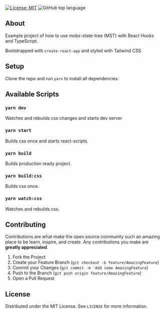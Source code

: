 [![License: MIT](https://img.shields.io/github/license/impulse/react-hooks-mobx-state-tree.svg)](https://opensource.org/licenses/MIT)
<img alt="GitHub top language" src="https://img.shields.io/github/languages/top/impulse/react-hooks-mobx-state-tree.svg">

## About

Example project of how to use mobx-state-tree (MST) with React Hooks and TypeScript.

Bootstrapped with `create-react-app` and styled with Tailwind CSS.

## Setup

Clone the repo and run `yarn` to install all dependencies.

## Available Scripts

### `yarn dev`

Watches and rebuilds css changes and starts dev server<br>

### `yarn start`

Builds css once and starts react-scripts.<br>

### `yarn build`

Builds production ready project.<br>

### `yarn build:css`

Builds css once.<br>

### `yarn watch:css`

Watches and rebuilds css.<br>

## Contributing

Contributions are what make the open source community such an amazing place to be learn, inspire, and create. Any contributions you make are **greatly appreciated**.

1. Fork the Project
2. Create your Feature Branch (`git checkout -b feature/AmazingFeature`)
3. Commit your Changes (`git commit -m 'Add some AmazingFeature`)
4. Push to the Branch (`git push origin feature/AmazingFeature`)
5. Open a Pull Request

## License

Distributed under the MIT License. See `LICENSE` for more information.
